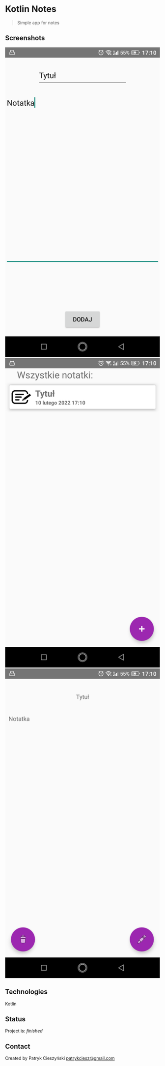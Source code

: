 # Kotlin Notes
>Simple app for notes

## Screenshots
![Example screenshot](./img/Screenshot1.PNG)
![Example screenshot](./img/Screenshot2.PNG)
![Example screenshot](./img/Screenshot3.PNG)

## Technologies
Kotlin

## Status
Project is: _finished_

## Contact
Created by Patryk Cieszyński
patrykciesz@gmail.com
